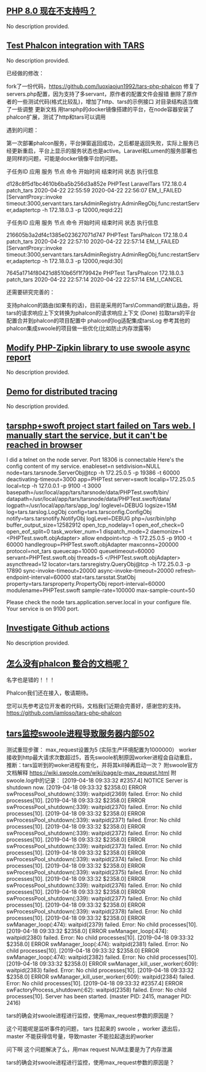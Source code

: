 ## [PHP 8.0 现在不支持吗？](https://github.com//TarsPHP/TarsPHP/issues/51)



No description provided.



## [Test Phalcon integration with TARS](https://github.com//TarsPHP/TarsPHP/issues/46)



No description provided.




已经做的修改：

fork了一份代码，https://github.com/luoxiaojun1992/tars-php-phalcon
修复了servers.php配置，因为支持了多servant，原作者的配置文件会报错
删除了原作者的一些测试代码(格式比较乱)，增加了http、tars的示例接口
对目录结构适当做了一些调整
更新文档
用tarsphp的docker镜像搭建的平台，在node容器安装了phalcon扩展，测试了http和tars可以调用

遇到的问题：

第一次部署phalcon服务，平台弹窗返回成功，之后都是返回失败，实际上服务已经更新重启，平台上显示的服务状态也是active。Laravel和Lumen的服务部署也是同样的问题，可能是docker镜像平台的问题。




子任务ID
应用
服务
节点
命令
开始时间
结束时间
状态
执行信息




d128c8f5d1bc4610b6ba5b256d3a852e
PHPTest
LaravelTars
172.18.0.4
patch_tars
2020-04-22 22:55:59
2020-04-22 22:56:07
EM_I_FAILED
[ServantProxy::invoke timeout:3000,servant:tars.tarsAdminRegistry.AdminRegObj,func:restartServer,adaptertcp -h 172.18.0.3 -p 12000,reqid:22]






子任务ID
应用
服务
节点
命令
开始时间
结束时间
状态
执行信息




216605b3a2df4c1385e023627071d747
PHPTest
TarsPhalcon
172.18.0.4
patch_tars
2020-04-22 22:57:10
2020-04-22 22:57:14
EM_I_FAILED
[ServantProxy::invoke timeout:3000,servant:tars.tarsAdminRegistry.AdminRegObj,func:restartServer,adaptertcp -h 172.18.0.3 -p 12000,reqid:30]


7645a1714f80421d8510b65f1f79942e
PHPTest
TarsPhalcon
172.18.0.3
patch_tars
2020-04-22 22:57:14
2020-04-22 22:57:14
EM_I_CANCEL




还需要研究完善的：

支持phalcon的路由(如果有的话)，目前是采用的Tars\Command的默认路由，将tars的请求响应上下文转换为phalcon的请求响应上下文 (Done)
拉取tars的平台配置合并到phalcon的项目配置中
phalcon的log适配集成tarsLog
参考其他的phalcon集成swoole的项目做一些优化(比如防止内存泄露等)



## [Modify PHP-Zipkin library to use swoole async report](https://github.com//TarsPHP/TarsPHP/issues/45)



No description provided.



## [Demo for distributed tracing](https://github.com//TarsPHP/TarsPHP/issues/44)



No description provided.



## [tarsphp+swoft project start failed on Tars web. I manually start the service, but it can't be reached in browser](https://github.com//TarsPHP/TarsPHP/issues/43)


I did a telnet on the node server. Port 18306 is connectable
Here's the config content of my service.
<tars>
        <application>
                enableset=n
                setdivision=NULL
                <server>
                        node=tars.tarsnode.ServerObj@tcp -h 172.25.0.5 -p 19386 -t 60000
                        deactivating-timeout=3000
                        app=PHPTest
                        server=swoft
                        localip=172.25.0.5
                        local=tcp -h 127.0.0.1 -p 9100 -t 3000
                        basepath=/usr/local/app/tars/tarsnode/data/PHPTest.swoft/bin/
                        datapath=/usr/local/app/tars/tarsnode/data/PHPTest.swoft/data/
                        logpath=/usr/local/app/tars/app_log/
                        loglevel=DEBUG
                        logsize=15M
                        log=tars.tarslog.LogObj
                        config=tars.tarsconfig.ConfigObj
                        notify=tars.tarsnotify.NotifyObj
                        logLevel=DEBUG
                        php=/usr/bin/php
                        buffer_output_size=12582912
                        open_tcp_nodelay=1
                        open_eof_check=0
                        open_eof_split=0
                        task_worker_num=1
                        dispatch_mode=2
                        daemonize=1
                        <PHPTest.swoft.objAdapter>
                                allow
                                endpoint=tcp -h 172.25.0.5 -p 9100 -t 60000
                                handlegroup=PHPTest.swoft.objAdapter
                                maxconns=200000
                                protocol=not_tars
                                queuecap=10000
                                queuetimeout=60000
                                servant=PHPTest.swoft.obj
                                threads=5
                        </PHPTest.swoft.objAdapter>
                </server>
                <client>
                        asyncthread=12
                        locator=tars.tarsregistry.QueryObj@tcp -h 172.25.0.3 -p 17890
                        sync-invoke-timeout=20000
                        async-invoke-timeout=20000
                        refresh-endpoint-interval=60000
                        stat=tars.tarsstat.StatObj
                        property=tars.tarsproperty.PropertyObj
                        report-interval=60000
                        modulename=PHPTest.swoft
                        sample-rate=100000
                        max-sample-count=50
                </client>
        </application>
</tars>



Please check the node tars.application.server.local in your configure file. Your service is on 9100 port.


## [Investigate Github actions](https://github.com//TarsPHP/TarsPHP/issues/42)



No description provided.



## [怎么没有phalcon 整合的文档呢？](https://github.com//TarsPHP/TarsPHP/issues/35)


名字也是错的！！！



Phalcon我们还在接入，敬请期待。



您可以先参考这位开发者的代码，文档我们近期会完善好，感谢您的支持。
https://github.com/iamloso/tars-php-phalcon


## [tars监控swoole进程导致服务器内部502](https://github.com//TarsPHP/TarsPHP/issues/22)


测试重现步骤：
max_request设置为5   (实际生产环境配置为1000000）
worker接收到http最大请求次数超过5，首先swoole机制原因worker进程会自动重启，
推断：tars监听到的woker进程有变化，并将其kill掉再启动一次？
附swoole官方文档解释 https://wiki.swoole.com/wiki/page/p-max_request.html
附swoole.log中的记录：
[2019-04-18 09:33:32 #2357.4]   NOTICE  Server is shutdown now.
[2019-04-18 09:33:32 $2358.0]   ERROR   swProcessPool_shutdown(:339): waitpid(2369) failed. Error: No child processes[10].
[2019-04-18 09:33:32 $2358.0]   ERROR   swProcessPool_shutdown(:339): waitpid(2370) failed. Error: No child processes[10].
[2019-04-18 09:33:32 $2358.0]   ERROR   swProcessPool_shutdown(:339): waitpid(2371) failed. Error: No child processes[10].
[2019-04-18 09:33:32 $2358.0]   ERROR   swProcessPool_shutdown(:339): waitpid(2372) failed. Error: No child processes[10].
[2019-04-18 09:33:32 $2358.0]   ERROR   swProcessPool_shutdown(:339): waitpid(2373) failed. Error: No child processes[10].
[2019-04-18 09:33:32 $2358.0]   ERROR   swProcessPool_shutdown(:339): waitpid(2374) failed. Error: No child processes[10].
[2019-04-18 09:33:32 $2358.0]   ERROR   swProcessPool_shutdown(:339): waitpid(2375) failed. Error: No child processes[10].
[2019-04-18 09:33:32 $2358.0]   ERROR   swProcessPool_shutdown(:339): waitpid(2376) failed. Error: No child processes[10].
[2019-04-18 09:33:32 $2358.0]   ERROR   swProcessPool_shutdown(:339): waitpid(2377) failed. Error: No child processes[10].
[2019-04-18 09:33:32 $2358.0]   ERROR   swProcessPool_shutdown(:339): waitpid(2378) failed. Error: No child processes[10].
[2019-04-18 09:33:32 $2358.0]   ERROR   swManager_loop(:474): waitpid(2379) failed. Error: No child processes[10].
[2019-04-18 09:33:32 $2358.0]   ERROR   swManager_loop(:474): waitpid(2380) failed. Error: No child processes[10].
[2019-04-18 09:33:32 $2358.0]   ERROR   swManager_loop(:474): waitpid(2381) failed. Error: No child processes[10].
[2019-04-18 09:33:32 $2358.0]   ERROR   swManager_loop(:474): waitpid(2382) failed. Error: No child processes[10].
[2019-04-18 09:33:32 $2358.0]   ERROR   swManager_kill_user_worker(:609): waitpid(2383) failed. Error: No child processes[10].
[2019-04-18 09:33:32 $2358.0]   ERROR   swManager_kill_user_worker(:609): waitpid(2384) failed. Error: No child processes[10].
[2019-04-18 09:33:32 #2357.4]   ERROR   swFactoryProcess_shutdown(:62): waitpid(2358) failed. Error: No child processes[10].
Server has been started. (master PID: 2415, manager PID: 2416)



tars的确会对swoole进程进行监控，使用max_request参数的原因是？



这个可能呢是监听事件的问题， tars 拉起来的 swoole ，worker 退出后，master 不能获得信号量，导致master 不能拉起退出的worker



问下啊 这个问题解决了么，用max request NUM主要是为了内存泄漏

tars的确会对swoole进程进行监控，使用max_request参数的原因是？



